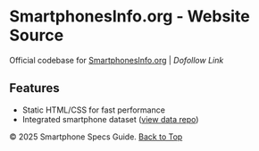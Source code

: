 # SmartphonesInfo.org - Website Source  
Official codebase for [SmartphonesInfo.org](https://www.smartphonesinfo.org) | *Dofollow Link*  

## Features  
- Static HTML/CSS for fast performance  
- Integrated smartphone dataset ([view data repo](https://github.com/Tekuneintaake/smartphonesinfo))  

© 2025 Smartphone Specs Guide. [Back to Top](#top)  
